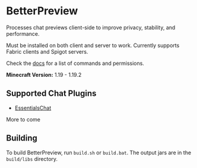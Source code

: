 # BetterPreview

Processes chat previews client-side to improve privacy, stability, and performance.

Must be installed on both client and server to work. Currently supports Fabric clients and Spigot servers.

Check the [docs](https://github.com/Tisawesomeness/BetterPreview/wiki) for a list of commands and permissions.

**Minecraft Version:** 1.19 - 1.19.2

## Supported Chat Plugins

- [EssentialsChat](https://essentialsx.net/)

More to come

## Building

To build BetterPreview, run `build.sh` or `build.bat`. The output jars are in the `build/libs` directory.
